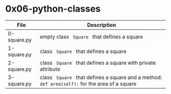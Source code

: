 # 0x06-python-classes

| File | Description |
|------|-------------|
| 0-square.py | empty class <code> Square </code> that defines a square|
| 1-square.py | class <code> Square </code> that defines a square |
| 2-square.py | class  <code> Square  </code> that defines a square with private attribute  |
| 3-square.py |  class <code> Square </code> that defines a square  and a method: <code>def area(self):</code> for the area of a square|

